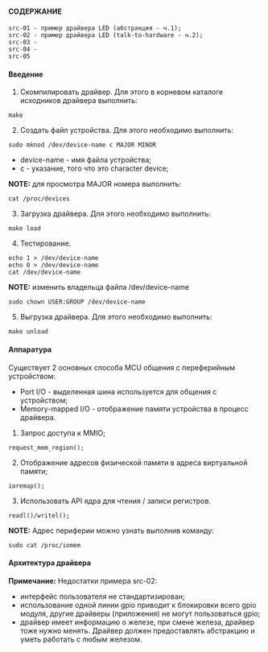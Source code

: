 #### СОДЕРЖАНИЕ

```
src-01 - пример драйвера LED (абстракция - ч.1);
src-02 - пример драйвера LED (talk-to-hardware - ч.2);
src-03 - 
src-04 - 
src-05
```

#### Введение

1. Скомпилировать драйвер. Для этого в корневом каталоге исходников драйвера выполнить:
```
make
```

2. Создать файл устройства. Для этого необходимо выполнить:
```
sudo mknod /dev/device-name c MAJOR MINOR
```
- device-name - имя файла устройства;
- с - указание, того что это character device;

**NOTE:** для просмотра MAJOR номера выполнить:
```
cat /proc/devices
```

3. Загрузка драйвера. Для этого необходимо выполнить:
```
make load
```

4. Тестирование. 
```
echo 1 > /dev/device-name
echo 0 > /dev/device-name
cat /dev/device-name
```

**NOTE:** изменить владельца файла /dev/device-name
```
sudo chown USER:GROUP /dev/device-name
```

5. Выгрузка драйвера. Для этого необходимо выполнить:
```
make unload
```

#### Аппаратура

Существует 2 основных способа MCU общения с переферийным устройством:
- Port I/O - выделенная шина используется для общения с устройством;
- Memory-mapped I/O - отображение памяти устройства в процесс драйвера.

1. Запрос доступа к MMIO;
```
request_mem_region();
```

2. Отображение адресов физической памяти в адреса виртуальной памяти;
```
ioremap();
```

3. Использовать API ядра для чтения / записи регистров.
```
readl()/writel();
```

**NOTE:**
Адрес периферии можно узнать выполнив команду:
```
sudo cat /proc/iomem
```

#### Архитектура драйвера

**Примечание:** Недостатки примера src-02:

- интерфейс пользователя не стандартизирован;
- использование одной линии gpio приводит к блокировки всего gpio модуля, другие драйверы (приложения)
не могут пользоваться gpio;
- драйвер имеет информацию о железе, при смене железа, драйвер тоже нужно менять. Драйвер должен
предоставлять абстракцию и уметь работать с любым железом.



